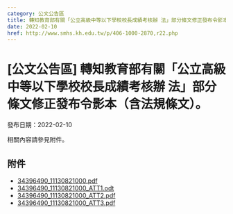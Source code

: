 ```yaml
---
category: 公文公告區
title: 轉知教育部有關「公立高級中等以下學校校長成績考核辦 法」部分條文修正發布令影本（含法規條文）。
date: 2022-02-10
href: http://www.smhs.kh.edu.tw/p/406-1000-2870,r22.php
---
```


# [公文公告區] 轉知教育部有關「公立高級中等以下學校校長成績考核辦 法」部分條文修正發布令影本（含法規條文）。

發布日期：2022-02-10

<div><div></div><div>相關內容請參見附件。</div></div>

## 附件

- [34396490_11130821000.pdf](https://www.smhs.kh.edu.tw/var/file/0/1000/attach/57/pta_2560_4417331_59080.pdf)
- [34396490_11130821000_ATT1.odt](https://www.smhs.kh.edu.tw/app/index.php?Action=downloadfile&file=WVhSMFlXTm9MelUzTDNCMFlWOHlOVFl4WHpnM05qazFNVGhmTlRrd09ESXViMlIw&fname=0054ROGHRKCCYXHHA4TWNKWTRK30OKIC14B0SSYSGGUXXWTSZWUS24DGUSOOZWROWWCCHDYXHCA0TXMOIG3040XS20B054ICNPRL3450LKB4ZSSW1454GHUSNO100121JCLKNPIGQOJGSWHCUS30A110)
- [34396490_11130821000_ATT2.pdf](https://www.smhs.kh.edu.tw/var/file/0/1000/attach/57/pta_2562_6990641_59086.pdf)
- [34396490_11130821000_ATT3.pdf](https://www.smhs.kh.edu.tw/var/file/0/1000/attach/57/pta_2563_4436710_59088.pdf)
